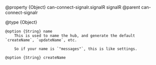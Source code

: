 @property {Object} can-connect-signalr.signalR signalR
@parent can-connect-signalr

@type {Object}

    @option {String} name
        This is used to name the hub, and generate the default `createName`, `updateName`, etc.

        So if your name is `"messages"`, this is like settings.

    @option {String} createName
